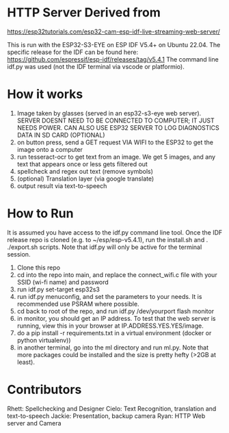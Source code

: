 # HTTP Server Derived from
https://esp32tutorials.com/esp32-cam-esp-idf-live-streaming-web-server/

This is run with the ESP32-S3-EYE on ESP IDF V5.4+ on Ubuntu 22.04. The specific release for the IDF can be found here: https://github.com/espressif/esp-idf/releases/tag/v5.4.1
The command line idf.py was used (not the IDF terminal via vscode or platformio).


# How it works
1. Image taken by glasses (served in an esp32-s3-eye web server). SERVER DOESNT NEED TO BE CONNECTED TO COMPUTER; IT JUST NEEDS POWER. CAN ALSO USE ESP32 SERVER TO LOG DIAGNOSTICS DATA IN SD CARD (OPTIONAL)
2. on button press, send a GET request VIA WIFI to the ESP32 to get the image onto a computer
3. run tesseract-ocr to get text from an image. We get 5 images, and any text that appears once or less gets filtered out
4. spellcheck and regex out text (remove symbols)
5. (optional) Translation layer (via google translate)
6. output result via text-to-speech

# How to Run
It is assumed you have access to the idf.py command line tool. Once the IDF release repo is cloned (e.g. to ~/esp/esp-v5.4.1), run the install.sh and . ./export.sh scripts. Note that idf.py will only be active for the terminal session.
1. Clone this repo
2. cd into the repo into main, and replace the connect_wifi.c file with your SSID (wi-fi name) and password
3. run idf.py set-target esp32s3
4. run idf.py menuconfig, and set the parameters to your needs. It is recommended use PSRAM where possible.
5. cd back to root of the repo, and run idf.py /dev/yourport flash monitor
6. in monitor, you should get an IP address. To test that the web server is running, view this in your browser at IP.ADDRESS.YES.YES/image.
7. do a pip install -r requirements.txt in a virtual environment (docker or python virtualenv))
8. in another terminal, go into the ml directory and run ml.py. Note that more packages could be installed and the size is pretty hefty (>2GB at least).

# Contributors
Rhett: Spellchecking and Designer
Cielo: Text Recognition, translation and text-to-speech
Jackie: Presentation, backup camera
Ryan: HTTP Web server and Camera
